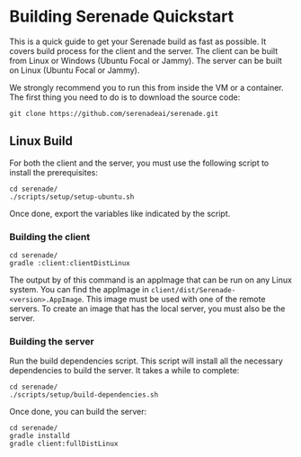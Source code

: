 # Building Serenade Quickstart

This is a quick guide to get your Serenade build as fast as possible. It covers
build process for the client and the server. The client can be built from Linux
or Windows (Ubuntu Focal or Jammy). The server can be built on Linux (Ubuntu
Focal or Jammy).

We strongly recommend you to run this from inside the VM or a container. The
first thing you need to do is to download the source code:

```shell
git clone https://github.com/serenadeai/serenade.git
```

## Linux Build

For both the client and the server, you must use the following script to
install the prerequisites:

```shell
cd serenade/
./scripts/setup/setup-ubuntu.sh
```

Once done, export the variables like indicated by the script.

### Building the client

```shell
cd serenade/
gradle :client:clientDistLinux
```

The output by of this command is an appImage that can be run on any Linux
system. You can find the appImage in `client/dist/Serenade-<version>.AppImage`.
This image must be used with one of the remote servers. To create an image that
has the local server, you must also be the server.


### Building the server

Run the build dependencies script. This script will install all the necessary
dependencies to build the server. It takes a while to complete:

```shell
cd serenade/
./scripts/setup/build-dependencies.sh
```

Once done, you can build the server:

```shell
cd serenade/
gradle installd
gradle client:fullDistLinux
```
